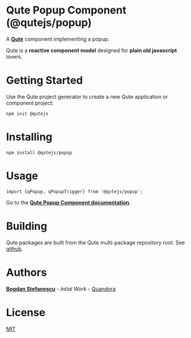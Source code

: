 # Qute Popup Component (@qutejs/popup)

A **[Qute](https://qutejs.org)** component implementing a popup.

Qute is a **reactive component model** designed for **plain old javascript** lovers.

# Getting Started

Use the Qute project generator to create a new Qute application or component project:

```
npm init @qutejs
```

# Installing

```
npm install @qutejs/popup
```

# Usage

```
import {qPopup, qPopupTrigger} from '@qutejs/popup';
```

Go to the **[Qute Popup Component documentation](https://qutejs.org/doc/#/components/popup)**.

# Building

Qute packages are built from the Qute multi-package repository root.
See [github](https://github.com/bstefanescu/qutejs).

# Authors

**[Bogdan Stefanescu](mailto:bogdan@quandora.com)** - *Intial Work* - [Quandora](https://quandora.com)

# License

[MIT](LICENSE)

